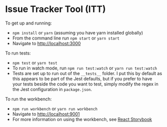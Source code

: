 Issue Tracker Tool (ITT)
================

To get up and running:
* `npm install` or `yarn` (assuming you have yarn installed globally)
* From the command line run `npm start` or `yarn start`
* Navigate to [http://localhost:3000](http://localhost:3000)

To run tests:
* `npm test` or `yarn test`
* To run in watch mode, run `npm run test:watch` or `yarn run test:watch`
* Tests are set up to run out of the `__tests__` folder. I put this by default as this appears to be part of the Jest defaults, but if you prefer to have your tests beside the code you want to test, simply modify the regex in the Jest configuration in `package.json`.

To run the workbench:

* `npm run workbench` or `yarn run workbench`
* Navigate to [http://localhost:9001](http://localhost:9001)
* For more information on using the workbench, see [React Storybook](https://github.com/storybooks/react-storybook)
